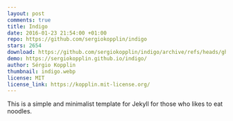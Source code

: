 ```yaml
---
layout: post
comments: true
title: Indigo
date: 2016-01-23 21:54:00 +01:00
repo: https://github.com/sergiokopplin/indigo
stars: 2654
download: https://github.com/sergiokopplin/indigo/archive/refs/heads/gh-pages.zip
demo: https://sergiokopplin.github.io/indigo/
author: Sérgio Kopplin
thumbnail: indigo.webp
license: MIT
license_link: https://kopplin.mit-license.org/
---
```


This is a simple and minimalist template for Jekyll for those who likes to eat noodles.
